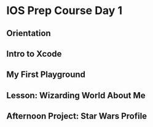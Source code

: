 #  IOS Prep Course Day 1

## Orientation

## Intro to Xcode

## My First Playground

## Lesson: Wizarding World About Me

## Afternoon Project: Star Wars Profile

